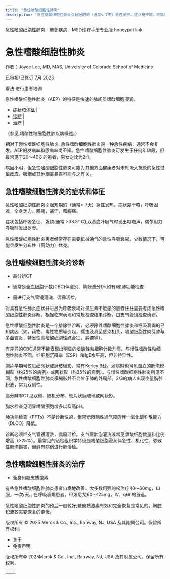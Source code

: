 ```yaml
---
title: "急性嗜酸细胞性肺炎"
description: "急性嗜酸细胞性肺炎引起短期的（通常< 7天）急性发热。症状是干咳，呼吸困难，全身乏力，肌痛，盗汗，和胸痛。"
---
```


﻿急性嗜酸细胞性肺炎 \- 肺部疾病 \- MSD诊疗手册专业版 honeypot link

# 急性嗜酸细胞性肺炎

作者：Joyce Lee, MD, MAS, University of Colorado School of Medicine

已审核/已修订 7月 2023

看法 进行患者培训

急性嗜酸细胞性肺炎（AEP）的特征是快速的肺间质嗜酸细胞浸润。

- [症状和体征](#症状和体征_v8496732_zh) \|
- [诊断](#诊断_v8496735_zh) \|
- [治疗](#治疗_v8496749_zh) \|

（参见 嗜酸性粒细胞性肺疾病概述。）

相对于慢性嗜酸细胞性肺炎, 急性嗜酸细胞性肺炎是一种急性疾病，通常不会复发。AEP的发病率和患病率尚不知。急性嗜酸细胞性肺炎可发生于任何年龄段，但最常见于20～40岁的患者，男女之比为2:1。

病因不明，但急性嗜酸细胞性肺炎可能为其他方面健康者对未知吸入抗原的急性过敏反应。吸烟或其他烟雾暴露可能与之有关。

## 急性嗜酸细胞性肺炎的症状和体征

急性嗜酸细胞性肺炎引起短期的（通常< 7天）急性发热。症状是干咳，呼吸困难，全身乏力，肌痛，盗汗，和胸痛。

症状包括呼吸急促、发烧(通常 >38.5° C),双基底叶吸气时发出噼啪声，偶尔用力呼吸时发出罗音。

急性嗜酸细胞性肺炎患者经常存在需要机械通气的急性呼吸衰竭。少数情况下，可能会发生分布性（高动力）休克。

## 急性嗜酸细胞性肺炎的诊断

- 高分辨CT

- 通常是全血细胞计数(CBC)伴鉴别、胸膜液分析(如有)和肺功能检查

- 需进行支气管镜灌洗，偶需活检。


对具有急性肺炎症状并进展为呼吸衰竭对抗生素不敏感的患者往往需要考虑急性嗜酸细胞性肺炎诊断。根据临床表现和常规检查结果诊断，由支气管镜检查确诊。

急性嗜酸细胞性肺炎是一个排除性诊断，必须除外嗜酸细胞性肺炎和呼吸衰竭的已知病因（如，药物、毒性物质等引起，蠕虫及真菌感染相关，嗜酸细胞性肉芽肿与多血管炎，特发性高嗜酸细胞性综合征，肿瘤等）。

有差异的CBC通常不能表现出明显的嗜酸性粒细胞计数升高，与慢性嗜酸性粒细胞性肺炎不同。红细胞沉降率（ESR）和IgE水平高，但非特异性。

胸片早期可仅见细网状或磨玻璃影，常有Kerley B线。发病时也可见孤立的肺泡模糊影（约25%的病例）或网状影（约25%的病例）。与慢性嗜酸细胞性肺炎所见不同，急性嗜酸细胞性肺炎模糊影并不会位于肺的外周部。2/3的病人出现少量胸腔积液，常为双侧性。

高分辨率CT见双侧、随机分布、斑片状磨玻璃或网状影。

胸水检查见明显嗜酸细胞增多以及高pH。

肺功能检查（PFTs）不是诊断性的，但常示限制性通气障碍伴一氧化碳弥散能力（DLCO）降低。

诊断必须经支气管镜灌洗，偶需活检。支气管肺泡灌洗液常见嗜酸细胞数量和比例增高（>25%）。最常见的活检组织学特征是嗜酸细胞浸润伴急性、机化性、弥散性肺泡损害，但鲜有病例进行肺活检。

## 急性嗜酸细胞性肺炎的治疗

- 全身用糖皮质激素


有些急性嗜酸细胞性肺炎患者自发地改善。大多数用强的松治疗40〜60mg，口服，一次/天。在呼吸衰竭患者，甲泼尼龙60〜125mg，IV，q6h的首选。

急性嗜酸细胞性肺炎的预后一般较好;糖皮质激素有效和完全恢复是常见的。胸腔积液较实变恢复的更慢。



版权所有 © 2025
Merck & Co., Inc., Rahway, NJ, USA 及其附属公司。保留所有权利。

- 关于
- 免责声明

版权所有© 2025Merck & Co., Inc., Rahway, NJ, USA 及其附属公司。保留所有权利。

|     |     |
| --- | --- |
|  |  |